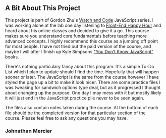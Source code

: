 <h2>A Bit About This Project</h2>

This project is part of Gordon Zhu's <a href="https://watchandcode.com/p/practical-javascript" class="section--link">Watch and Code</a> JavaScript series. I was working alone at the lab one day listening to <a href="http://frontendhappyhour.com/" class="section--link">Front-End Happy Hour</a> and heard about his online classes and decided to give it a go. This course makes sure you understand core fundamentals before teaching more advanced concepts. I highly recommend this course as a jumping off point for most people. I have not tried out the paid version of the course, and maybe I will after I finish up Kyle Simpsons <a href="https://github.com/getify/You-Dont-Know-JS" class="section--link" target="_blank">"You Don't Know JavaScript"</a> books.

There's nothing particulary fancy about this program. It's a simple To-Do List which I plan to update should I find the time. Hopefully that will happen sooner or later. The JavaScript is the same from the course however I have styled the page up a bit to make it look nicer. There are some practice files I was tweaking for sandwich options type deal, but as it progressed I thought about changing up the purpose. One day I may mess with it but mostly likely it will just end in the JavaScript practice pile never to be seen again.

The files also contain notes taken during the course. At the bottom of each file should be the completed version for that particular section of the course. Please feel free to ask any questions you may have.

<h3>Johnathan Mercier</h3>
